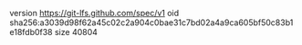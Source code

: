 version https://git-lfs.github.com/spec/v1
oid sha256:a3039d98f62a45c02c2a904c0bae31c7bd02a4a9ca605bf50c83b1e18fdb0f38
size 40804
